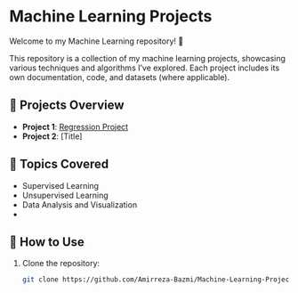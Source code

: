 # Machine Learning Projects

Welcome to my Machine Learning repository! 🚀

This repository is a collection of my machine learning projects, showcasing various techniques and algorithms I’ve explored. Each project includes its own documentation, code, and datasets (where applicable).

## 📂 Projects Overview

- **Project 1**: [Regression Project](https://github.com/Amirreza-Bazmi/Machine-Learning-Projects/tree/main/Regression)
- **Project 2**: [Title]  


## 📖 Topics Covered

- Supervised Learning
- Unsupervised Learning
- Data Analysis and Visualization
- 
## 🚀 How to Use

1. Clone the repository:
   ```bash
   git clone https://github.com/Amirreza-Bazmi/Machine-Learning-Projects.git
